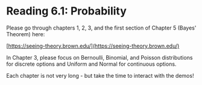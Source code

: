 # Reading 6.1: Probability

Please go through chapters 1, 2, 3, and the first section of Chapter 5 (Bayes' Theorem) here: 

[https://seeing-theory.brown.edu/](https://seeing-theory.brown.edu/)

In Chapter 3, please focus on Bernoulli, Binomial, and Poisson distributions for discrete options 
and Uniform and Normal for continuous options.

Each chapter is not very long - but take the time to interact with the demos!

